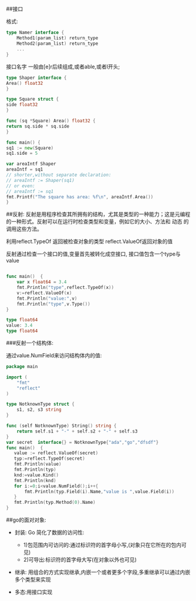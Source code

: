 ##


##接口

格式:

```go
type Namer interface {
    Method1(param_list) return_type
    Method2(param_list) return_type
    ...
}
```

接口名字 一般由[e]r后续组成,或者able,或者I开头;



```go
type Shaper interface {
Area() float32
}

type Square struct {
side float32
}

func (sq *Square) Area() float32 {
return sq.side * sq.side
}

func main() {
sq1 := new(Square)
sq1.side = 5

var areaIntf Shaper
areaIntf = sq1
// shorter,without separate declaration:
// areaIntf := Shaper(sq1)
// or even:
// areaIntf := sq1
fmt.Printf("The square has area: %f\n", areaIntf.Area())
}
```


##反射:
反射是用程序检查其所拥有的结构，尤其是类型的一种能力；这是元编程的一种形式。反射可以在运行时检查类型和变量，例如它的大小、方法和 动态 的调用这些方法。



利用reflect.TypeOf 返回被检查对象的类型
reflect.ValueOf返回对象的值

反射通过检查一个接口的值,变量首先被转化成空接口,
接口值包含一个type与value


```go

func main()  {
    var x float64 = 3.4
    fmt.Println("type",reflect.TypeOf(x))
    v:=reflect.ValueOf(x)
    fmt.Println("value:",v)
    fmt.Println("type",v.Type())
}

type float64
value: 3.4
type float64
```



###反射一个结构体:

通过value.NumField来访问结构体内的值:

```go
package main

import (
    "fmt"
    "reflect"
)

type NotknownType struct {
    s1, s2, s3 string
}

func (self NotknownType) String() string {
    return self.s1 + "-" + self.s2 + "-" + self.s3
}
var secret  interface{} = NotknownType{"ada","go","dfsdf"}
func main()  {
   value := reflect.ValueOf(secret)
   typ:=reflect.TypeOf(secret)
   fmt.Println(value)
   fmt.Println(typ)
   knd:=value.Kind()
   fmt.Println(knd)
   for i:=0;i<value.NumField();i++{
       fmt.Println(typ.Field(i).Name,"value is ",value.Field(i))
   }
   fmt.Println(typ.Method(0).Name)
}
```



##go的面对对象:

* 封装:
Go 简化了数据的访问性:
    * 1)包范围内可访问的:通过标识符的首字母小写,(对象只在它所在的包内可见)
    * 2)可导出:标识符的首字母大写(在对象以外也可见)

* 继承:
用组合的方式实现继承,内嵌一个或者更多个字段,多重继承可以通过内嵌多个类型来实现
* 多态:用接口实现


